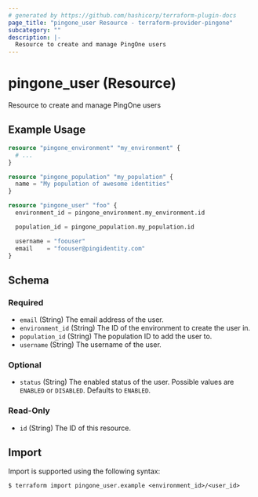 ```yaml
---
# generated by https://github.com/hashicorp/terraform-plugin-docs
page_title: "pingone_user Resource - terraform-provider-pingone"
subcategory: ""
description: |-
  Resource to create and manage PingOne users
---
```


# pingone_user (Resource)

Resource to create and manage PingOne users

## Example Usage

```terraform
resource "pingone_environment" "my_environment" {
  # ...
}

resource "pingone_population" "my_population" {
  name = "My population of awesome identities"
}

resource "pingone_user" "foo" {
  environment_id = pingone_environment.my_environment.id

  population_id = pingone_population.my_population.id

  username = "foouser"
  email    = "foouser@pingidentity.com"
}
```

<!-- schema generated by tfplugindocs -->
## Schema

### Required

- `email` (String) The email address of the user.
- `environment_id` (String) The ID of the environment to create the user in.
- `population_id` (String) The population ID to add the user to.
- `username` (String) The username of the user.

### Optional

- `status` (String) The enabled status of the user.  Possible values are `ENABLED` or `DISABLED`. Defaults to `ENABLED`.

### Read-Only

- `id` (String) The ID of this resource.

## Import

Import is supported using the following syntax:

```shell
$ terraform import pingone_user.example <environment_id>/<user_id>
```
